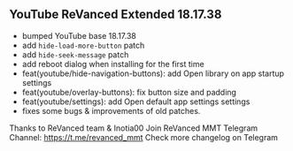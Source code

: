 ## YouTube ReVanced Extended 18.17.38
- bumped YouTube base 18.17.38
- add `hide-load-more-button` patch
- add `hide-seek-message` patch
- add reboot dialog when installing for the first time
- feat(youtube/hide-navigation-buttons): add Open library on app startup settings
- feat(youtube/overlay-buttons): fix button size and padding
- feat(youtube/settings): add Open default app settings settings
- fixes some bugs & improvements of old patches.

Thanks to ReVanced team & Inotia00
Join ReVanced MMT Telegram Channel: https://t.me/revanced_mmt
Check more changelog on Telegram
